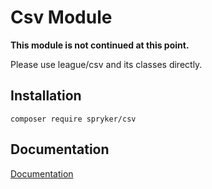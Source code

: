 # Csv Module

**This module is not continued at this point.**

Please use league/csv and its classes directly.

## Installation

```
composer require spryker/csv
```

## Documentation

[Documentation](https://spryker.github.io)
